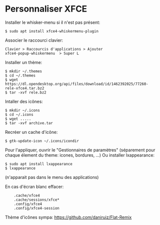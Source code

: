 # Personnaliser XFCE

Installer le whisker-menu si il n'est pas présent:

	$ sudo apt install xfce4-whiskermenu-plugin

Associer le raccourci clavier:

	Clavier > Raccourcis d'applications > Ajouter
	xfce4-popup-whiskermenu  > Super L

Installer un thème:

	$ mkdir ~/.themes
	$ cd ~/.themes
	$ wget https://dl.opendesktop.org/api/files/download/id/1462392025/77260-rele-xfce4.tar.bz2
	$ tar -xvf rele.bz2

Intaller des icônes:

	$ mkdir ~/.icons
	$ cd ~/.icons
	$ wget .....
	$ tar -xvf archive.tar

Recréer un cache d'icône:
	
	$ gtk-update-icon ~/.icons/icondir

Pour l'appliquer, ouvrir le "Gestionnaires de paramètres" (séparement pour chaque élement du theme: icones, bordures, ...)
Ou installer lxappearance:

	$ sudo apt install lxappearance
	$ lxappearance

(n'apparait pas dans le menu des applications)

En cas d'écran blanc effacer:

        .cache/xfce4
        .cache/sessions/xfce*
        .config/xfce4
        .config/xfce4-session

Thème d'icônes sympa: https://github.com/daniruiz/Flat-Remix



